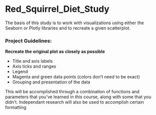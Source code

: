 # Red_Squirrel_Diet_Study

The basis of this study is to work with visualizations using either the Seaborn or Plotly libraries and to recreate a given scatterplot.

<h3>Project Guidelines:</h3>

**Recreate the original plot as closely as possible**
<ul>
<li>Title and axis labels</li>
<li>Axis ticks and ranges</li>
<li>Legend</li>
<li>Magenta and green data points (colors don’t need to be exact)</li>
<li>Grouping and presentation of the data</li>
</ul>    

This will be accomplished through a combination of functions and parameters that you’ve learned in this course, along with some that you didn’t. Independant research will also be used to accomplish certain formatting
